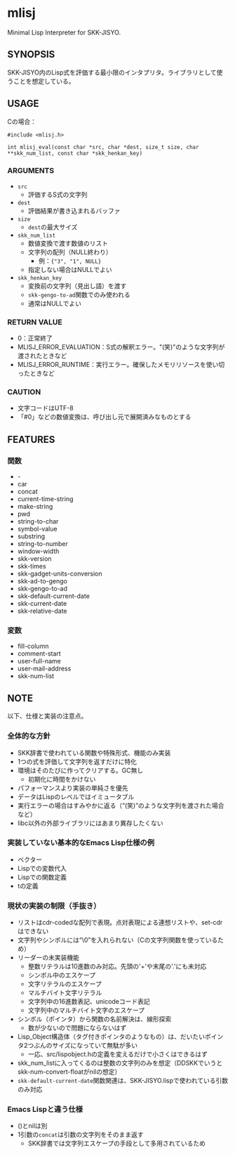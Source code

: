 # mlisj

Minimal Lisp Interpreter for SKK-JISYO.

## SYNOPSIS

SKK-JISYO内のLisp式を評価する最小限のインタプリタ。ライブラリとして使うことを想定している。

## USAGE

Cの場合：


```
#include <mlisj.h>

int mlisj_eval(const char *src, char *dest, size_t size, char **skk_num_list, const char *skk_henkan_key)
```

### ARGUMENTS

* `src`
    * 評価するS式の文字列
* `dest`
    * 評価結果が書き込まれるバッファ
* `size`
    * `dest`の最大サイズ
* `skk_num_list`
    * 数値変換で渡す数値のリスト
    * 文字列の配列（NULL終わり）
        * 例：`{"3", "1", NULL}`
    * 指定しない場合はNULLでよい
* `skk_henkan_key`
    * 変換前の文字列（見出し語）を渡す
    * `skk-gengo-to-ad`関数でのみ使われる
    * 通常はNULLでよい

### RETURN VALUE

* 0：正常終了
* MLISJ_ERROR_EVALUATION：S式の解釈エラー。"(笑)"のような文字列が渡されたときなど
* MLISJ_ERROR_RUNTIME：実行エラー。確保したメモリリソースを使い切ったときなど

### CAUTION

* 文字コードはUTF-8
* 「#0」などの数値変換は、呼び出し元で展開済みなものとする

## FEATURES

### 関数

* \-
* car
* concat
* current-time-string
* make-string
* pwd
* string-to-char
* symbol-value
* substring
* string-to-number
* window-width
* skk-version
* skk-times
* skk-gadget-units-conversion
* skk-ad-to-gengo
* skk-gengo-to-ad
* skk-default-current-date
* skk-current-date
* skk-relative-date

### 変数

* fill-column
* comment-start
* user-full-name
* user-mail-address
* skk-num-list

## NOTE

以下、仕様と実装の注意点。

### 全体的な方針

* SKK辞書で使われている関数や特殊形式、機能のみ実装
* 1つの式を評価して文字列を返すだけに特化
* 環境はそのたびに作ってクリアする。GC無し
    * 初期化に時間をかけない
* パフォーマンスより実装の単純さを優先
* データはLispのレベルではイミュータブル
* 実行エラーの場合はすみやかに返る（“(笑)”のような文字列を渡された場合など）
* libc以外の外部ライブラリにはあまり異存したくない

### 実装していない基本的なEmacs Lisp仕様の例

* ベクター
* Lispでの変数代入
* Lispでの関数定義
* tの定義

### 現状の実装の制限（手抜き）

* リストはcdr-codedな配列で表現。点対表現による連想リストや、set-cdrはできない
* 文字列やシンボルには“\0”を入れられない（Cの文字列関数を使っているため）
* リーダーの未実装機能
    * 整数リテラルは10進数のみ対応。先頭の'+'や末尾の'.'にも未対応
    * シンボル中のエスケープ
    * 文字リテラルのエスケープ
    * マルチバイト文字リテラル
    * 文字列中の16進数表記、unicodeコード表記
    * 文字列中のマルチバイト文字のエスケープ
* シンボル（ポインタ）から関数の名前解決は、線形探索
    * 数が少ないので問題にならないはず
* Lisp_Object構造体（タグ付きポインタのようなもの）は、だいたいポインタ2つぶんのサイズになっていて無駄が多い
    * 一応、src/lispobject.hの定義を変えるだけで小さくはできるはず
* skk_num_listに入ってくるのは整数の文字列のみを想定（DDSKKでいうとskk-num-convert-floatがnilの想定）
* `skk-default-current-date`関数関連は、SKK-JISYO.lispで使われている引数のみ対応

### Emacs Lispと違う仕様

* ()とnilは別
* 1引数の`concat`は引数の文字列をそのまま返す
    * SKK辞書では文字列エスケープの手段として多用されているため
